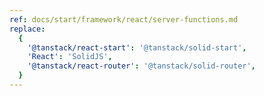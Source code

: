 ```yaml
---
ref: docs/start/framework/react/server-functions.md
replace:
  {
    '@tanstack/react-start': '@tanstack/solid-start',
    'React': 'SolidJS',
    '@tanstack/react-router': '@tanstack/solid-router',
  }
---
```

